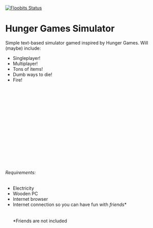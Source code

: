 [![Floobits Status](https://floobits.com/Muph0/hunger-games-simulator.svg)](https://floobits.com/Muph0/hunger-games-simulator/redirect)

# Hunger Games Simulator
Simple text-based simulator gamed inspired by Hunger Games.
Will (maybe) include:
* Singleplayer!
* Multiplayer!
* Tons of items!
* Dumb ways to die!
* Fire!

<br><br><br><br><br><br><br><br><br><br><br><br><br><br>

###### Requirements:
* Electricity
* Wooden PC  
* Internet browser
* Internet connection so you can have fun with *friends**
<br><br><br>
*Friends are not included

